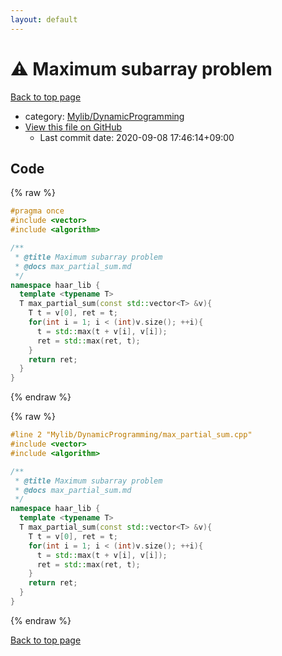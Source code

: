 ```yaml
---
layout: default
---
```


<!-- mathjax config similar to math.stackexchange -->
<script type="text/javascript" async
  src="https://cdnjs.cloudflare.com/ajax/libs/mathjax/2.7.5/MathJax.js?config=TeX-MML-AM_CHTML">
</script>
<script type="text/x-mathjax-config">
  MathJax.Hub.Config({
    TeX: { equationNumbers: { autoNumber: "AMS" }},
    tex2jax: {
      inlineMath: [ ['$','$'] ],
      processEscapes: true
    },
    "HTML-CSS": { matchFontHeight: false },
    displayAlign: "left",
    displayIndent: "2em"
  });
</script>

<script type="text/javascript" src="https://cdnjs.cloudflare.com/ajax/libs/jquery/3.4.1/jquery.min.js"></script>
<script src="https://cdn.jsdelivr.net/npm/jquery-balloon-js@1.1.2/jquery.balloon.min.js" integrity="sha256-ZEYs9VrgAeNuPvs15E39OsyOJaIkXEEt10fzxJ20+2I=" crossorigin="anonymous"></script>
<script type="text/javascript" src="../../../assets/js/copy-button.js"></script>
<link rel="stylesheet" href="../../../assets/css/copy-button.css" />


# :warning: Maximum subarray problem

<a href="../../../index.html">Back to top page</a>

* category: <a href="../../../index.html#3a96c66483797c15eff4c0c3d8733619">Mylib/DynamicProgramming</a>
* <a href="{{ site.github.repository_url }}/blob/master/Mylib/DynamicProgramming/max_partial_sum.cpp">View this file on GitHub</a>
    - Last commit date: 2020-09-08 17:46:14+09:00




## Code

<a id="unbundled"></a>
{% raw %}
```cpp
#pragma once
#include <vector>
#include <algorithm>

/**
 * @title Maximum subarray problem
 * @docs max_partial_sum.md
 */
namespace haar_lib {
  template <typename T>
  T max_partial_sum(const std::vector<T> &v){
    T t = v[0], ret = t;
    for(int i = 1; i < (int)v.size(); ++i){
      t = std::max(t + v[i], v[i]);
      ret = std::max(ret, t);
    }
    return ret;
  }
}

```
{% endraw %}

<a id="bundled"></a>
{% raw %}
```cpp
#line 2 "Mylib/DynamicProgramming/max_partial_sum.cpp"
#include <vector>
#include <algorithm>

/**
 * @title Maximum subarray problem
 * @docs max_partial_sum.md
 */
namespace haar_lib {
  template <typename T>
  T max_partial_sum(const std::vector<T> &v){
    T t = v[0], ret = t;
    for(int i = 1; i < (int)v.size(); ++i){
      t = std::max(t + v[i], v[i]);
      ret = std::max(ret, t);
    }
    return ret;
  }
}

```
{% endraw %}

<a href="../../../index.html">Back to top page</a>

